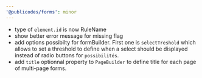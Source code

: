 ```yaml
---
'@publicodes/forms': minor
---
```


- type of `element.id` is now RuleName
- show better error message for missing flag
- add options possibilty for formBuilder. First one is `selectTreshold` which allows to set a threshold to define when a select should be displayed instead of radio buttons for `possibilités`.
- add `title` optionnal property to `PageBuilder` to define title for each page of multi-page forms.
